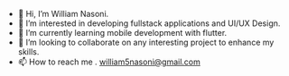- 👋 Hi, I’m William Nasoni.
- 👀 I’m interested in developing fullstack applications and UI/UX Design.
- 🌱 I’m currently learning mobile development with flutter.
- 💞️ I’m looking to collaborate on any interesting project to enhance my skills.
- 📫 How to reach me . william5nasoni@gmail.com

<!---
Thamzy265/Thamzy265 is a ✨ special ✨ repository because its `README.md` (this file) appears on your GitHub profile.
You can click the Preview link to take a look at your changes.
--->
